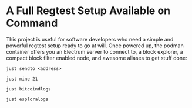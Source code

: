 # A Full Regtest Setup Available on Command

This project is useful for software developers who need a simple and powerful regtest setup ready to go at will. Once powered up, the podman container offers you an Electrum server to connect to, a block explorer, a compact block filter enabled node, and awesome aliases to get stuff done:

```shell
just sendto <address>

just mine 21

just bitcoindlogs

just esploralogs
```
